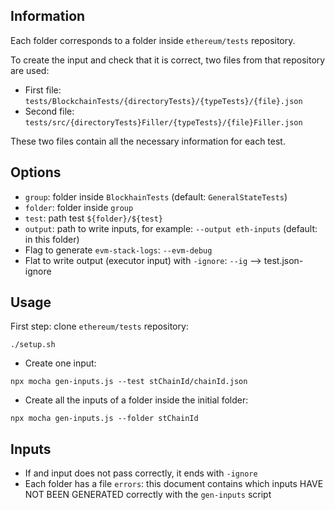 ## Information

Each folder corresponds to a folder inside `ethereum/tests` repository.

To create the input and check that it is correct, two files from that repository are used:

- First file: `tests/BlockchainTests/{directoryTests}/{typeTests}/{file}.json`
- Second file: `tests/src/{directoryTests}Filler/{typeTests}/{file}Filler.json`

These two files contain all the necessary information for each test.

## Options

- `group`: folder inside `BlockhainTests` (default: `GeneralStateTests`)
- `folder`: folder inside `group`
- `test`: path test `${folder}/${test}`
- `output`: path to write inputs, for example: `--output eth-inputs` (default: in this folder)
- Flag to generate `evm-stack-logs`: `--evm-debug`
- Flat to write output (executor input) with `-ignore`: `--ig` -->  test.json-ignore

## Usage

First step: clone `ethereum/tests` repository:
```
./setup.sh
```

- Create one input:
```
npx mocha gen-inputs.js --test stChainId/chainId.json
```

- Create all the inputs of a folder inside the initial folder:
```
npx mocha gen-inputs.js --folder stChainId
```

## Inputs
- If and input does not pass correctly, it ends with `-ignore`
- Each folder has a file `errors`: this document contains which inputs HAVE NOT BEEN GENERATED correctly with the `gen-inputs` script